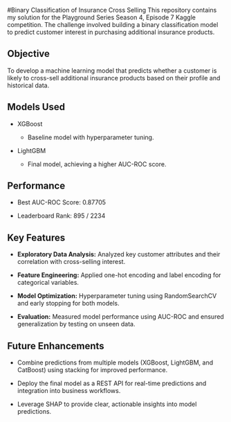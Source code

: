 #Binary Classification of Insurance Cross Selling
This repository contains my solution for the Playground Series Season 4, Episode 7 Kaggle competition. The challenge involved building a binary classification model to predict customer interest in purchasing additional insurance products.

## Objective
To develop a machine learning model that predicts whether a customer is likely to cross-sell additional insurance products based on their profile and historical data.

## Models Used
- XGBoost
  - Baseline model with hyperparameter tuning.
    
- LightGBM
  - Final model, achieving a higher AUC-ROC score.

## Performance
- Best AUC-ROC Score: 0.87705

- Leaderboard Rank: 895 / 2234

## Key Features
- **Exploratory Data Analysis:** Analyzed key customer attributes and their correlation with cross-selling interest.

- **Feature Engineering:** Applied one-hot encoding and label encoding for categorical variables.

- **Model Optimization:** Hyperparameter tuning using RandomSearchCV and early stopping for both models.

- **Evaluation:** Measured model performance using AUC-ROC and ensured generalization by testing on unseen data.

## Future Enhancements
- Combine predictions from multiple models (XGBoost, LightGBM, and CatBoost) using stacking for improved performance.

- Deploy the final model as a REST API for real-time predictions and integration into business workflows.

- Leverage SHAP to provide clear, actionable insights into model predictions.
